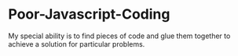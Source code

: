 # Poor-Javascript-Coding
My special ability is to find pieces of code and glue them together to achieve a solution for particular problems.
